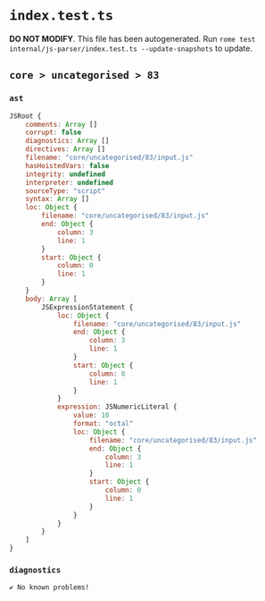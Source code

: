 # `index.test.ts`

**DO NOT MODIFY**. This file has been autogenerated. Run `rome test internal/js-parser/index.test.ts --update-snapshots` to update.

## `core > uncategorised > 83`

### `ast`

```javascript
JSRoot {
	comments: Array []
	corrupt: false
	diagnostics: Array []
	directives: Array []
	filename: "core/uncategorised/83/input.js"
	hasHoistedVars: false
	integrity: undefined
	interpreter: undefined
	sourceType: "script"
	syntax: Array []
	loc: Object {
		filename: "core/uncategorised/83/input.js"
		end: Object {
			column: 3
			line: 1
		}
		start: Object {
			column: 0
			line: 1
		}
	}
	body: Array [
		JSExpressionStatement {
			loc: Object {
				filename: "core/uncategorised/83/input.js"
				end: Object {
					column: 3
					line: 1
				}
				start: Object {
					column: 0
					line: 1
				}
			}
			expression: JSNumericLiteral {
				value: 10
				format: "octal"
				loc: Object {
					filename: "core/uncategorised/83/input.js"
					end: Object {
						column: 3
						line: 1
					}
					start: Object {
						column: 0
						line: 1
					}
				}
			}
		}
	]
}
```

### `diagnostics`

```
✔ No known problems!

```
